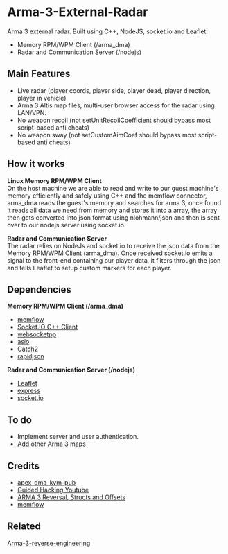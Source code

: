 # Arma-3-External-Radar
Arma 3 external radar.  Built using C++, NodeJS, socket.io and Leaflet!

* Memory RPM/WPM Client (/arma_dma)
* Radar and Communication Server (/nodejs)

## Main Features

* Live radar (player coords, player side, player dead, player direction, player in vehicle)
* Arma 3 Altis map files, multi-user browser access for the radar using LAN/VPN.
* No weapon recoil (not setUnitRecoilCoefficient should bypass most script-based anti cheats)
* No weapon sway (not setCustomAimCoef should bypass most script-based anti cheats)

## How it works
<b>Linux Memory RPM/WPM Client</b><br/>
On the host machine we are able to read and write to our guest machine's memory efficiently and safely using C++ and the memflow connector, arma_dma reads the guest's memory and searches for arma 3, once found it reads all data we need from memory and stores it into a array, the array then gets converted into json format using nlohmann/json and then is sent over to our nodejs server using socket.io.

<b>Radar and Communication Server</b><br/>
The radar relies on NodeJs and socket.io to receive the json data from the Memory RPM/WPM Client (arma_dma). Once received socket.io emits a signal to the front-end containing our player data, it filters through the json and tells Leaflet to setup custom markers for each player.

## Dependencies
<b>Memory RPM/WPM Client (/arma_dma)</b>
* [memflow](https://github.com/memflow/memflow)
* [Socket.IO C++ Client](https://github.com/socketio/socket.io-client-cpp)
* [websocketpp](https://github.com/memflow/memflow)
* [asio](https://github.com/chriskohlhoff/asio)
* [Catch2](https://github.com/catchorg/Catch2/tree/9c07718b5f779bc1405f98ca6b5b693026f6eac7)
* [rapidjson](https://github.com/Tencent/rapidjson/tree/a36110e11874bcf35af854940e0ce910c19a8b49)

<b>Radar and Communication Server (/nodejs)</b>
* [Leaflet](https://github.com/Leaflet/Leaflet)
* [express](https://www.npmjs.com/package/express)
* [socket.io](https://www.npmjs.com/package/socket.io)

## To do
* Implement server and user authentication.
* Add other Arma 3 maps

## Credits
* [apex_dma_kvm_pub](https://github.com/MisterY52/apex_dma_kvm_pub)
* [Guided Hacking Youtube](https://www.youtube.com/c/GuidedHacking)
* [ARMA 3 Reversal, Structs and Offsets](https://www.unknowncheats.me/forum/arma-3-a/114242-arma-3-reversal-structs-offsets.html)
* [memflow](https://github.com/memflow/memflow)


## Related
[Arma-3-reverse-engineering](https://github.com/Apex-master/Arma-3-reverse-engineering)
